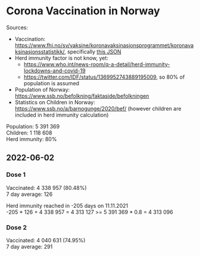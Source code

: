 # Corona Vaccination in Norway

Sources:

- Vaccination: <https://www.fhi.no/sv/vaksine/koronavaksinasjonsprogrammet/koronavaksinasjonsstatistikk/>, specifically [this JSON](https://www.fhi.no/api/chartdata/api/99119)
- Herd immunity factor is not know, yet:
  - <https://www.who.int/news-room/q-a-detail/herd-immunity-lockdowns-and-covid-19>
  - <https://twitter.com/IDF/status/1369952743889195009>, so 80% of population is assumed
- Population of Norway: <https://www.ssb.no/befolkning/faktaside/befolkningen>
- Statistics on Children in Norway: https://www.ssb.no/a/barnogunge/2020/bef/ (however children are included in herd immunity calculation)

Population: 5 391 369  
Children: 1 118 608  
Herd immunity: 80%  

## 2022-06-02

### Dose 1

Vaccinated: 4 338 957 (80.48%)  
7 day average: 126

Herd immunity reached in -205 days on 11.11.2021  
-205 * 126 + 4 338 957 = 4 313 127 >= 5 391 369 * 0.8 = 4 313 096

### Dose 2

Vaccinated: 4 040 631 (74.95%)  
7 day average: 291

